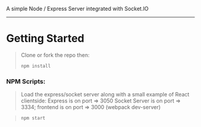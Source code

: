 A simple Node / Express Server integrated with Socket.IO

---

# Getting Started
> Clone or fork the repo then:
>```javascript
> npm install
>```

### NPM Scripts:
> Load the express/socket server along with a small example of React clientside:
Express is on port => 3050
Socket Server is on port => 3334;
frontend is on port => 3000 (webpack dev-server)

>```javascript
>npm start
>```

